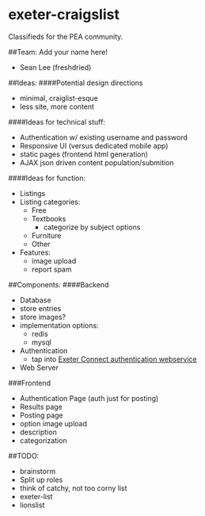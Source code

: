 exeter-craigslist
=================
Classifieds for the PEA community.

##Team:
Add your name here!
 - Sean Lee (freshdried)

##Ideas:
####Potential design directions
 - minimal, craiglist-esque
  - less site, more content

####Ideas for technical stuff:
 - Authentication w/ existing username and password
 - Responsive UI (versus dedicated mobile app)
 - static pages (frontend html generation)
  - AJAX json driven content population/submition

####Ideas for function:
 - Listings
  - Listing categories:
     - Free
     - Textbooks
         - categorize by subject options
     - Furniture
     - Other
   - Features:
     - image upload
     - report spam

##Components:
####Backend
 - Database
  - store entries
  - store images?
  - implementation options:
     - redis
     - mysql
 - Authentication
    - tap into [Exeter Connect authentication webservice](https://connect.exeter.edu/_vti_bin/authentication.asmx)
 - Web Server

###Frontend
 - Authentication Page (auth just for posting)
 - Results page
 - Posting page
  - option image upload
  - description
  - categorization


##TODO:
 - brainstorm
 - Split up roles
 - think of catchy, not too corny list
  - exeter-list
  - lionslist

